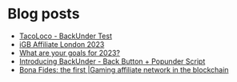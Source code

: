 # Blog posts
<!-- BLOG-POST-LIST:START -->
- [TacoLoco - BackUnder Test](https://afflift.com/f/threads/tacoloco-backunder-test.10080/)
- [iGB Affiliate London 2023](https://afflift.com/f/threads/igb-affiliate-london-2023.10075/)
- [What are your goals for 2023?](https://afflift.com/f/threads/what-are-your-goals-for-2023.10077/)
- [Introducing BackUnder - Back Button + Popunder Script](https://afflift.com/f/threads/introducing-backunder-back-button-popunder-script.10073/)
- [Bona Fides: the first |Gaming affiliate network in the blockchain](https://afflift.com/f/threads/bona-fides-the-first-gaming-affiliate-network-in-the-blockchain.9978/)
<!-- BLOG-POST-LIST:END -->
